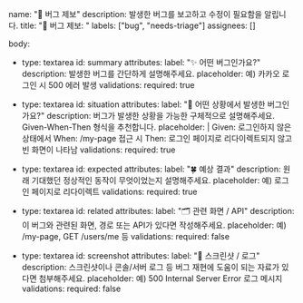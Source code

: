 name: "🐞 버그 제보"
description: 발생한 버그를 보고하고 수정이 필요함을 알립니다.
title: "🐞 버그 제보: "
labels: ["bug", "needs-triage"]
assignees: []

body:
  - type: textarea
    id: summary
    attributes:
      label: "✨ 어떤 버그인가요?"
      description: 발생한 버그를 간단하게 설명해주세요.
      placeholder: 예) 카카오 로그인 시 500 에러 발생
    validations:
      required: true

  - type: textarea
    id: situation
    attributes:
      label: "📌 어떤 상황에서 발생한 버그인가요?"
      description: 버그가 발생한 상황을 가능한 구체적으로 설명해주세요. Given-When-Then 형식을 추천합니다.
      placeholder: |
        Given: 로그인하지 않은 상태에서
        When: /my-page 접근 시
        Then: 로그인 페이지로 리다이렉트되지 않고 빈 화면이 나타남
    validations:
      required: true

  - type: textarea
    id: expected
    attributes:
      label: "🍀 예상 결과"
      description: 원래 기대했던 정상적인 동작이 무엇이었는지 설명해주세요.
      placeholder: 예) 로그인 페이지로 리다이렉트
    validations:
      required: true

  - type: textarea
    id: related
    attributes:
      label: "🗂 관련 화면 / API"
      description: 이 버그와 관련된 화면, 경로 또는 API가 있다면 작성해주세요.
      placeholder: 예) /my-page, GET /users/me 등
    validations:
      required: false

  - type: textarea
    id: screenshot
    attributes:
      label: "📸 스크린샷 / 로그"
      description: 스크린샷이나 콘솔/서버 로그 등 버그 재현에 도움이 되는 자료가 있다면 첨부해주세요.
      placeholder: 예) 500 Internal Server Error 로그 메시지
    validations:
      required: false
